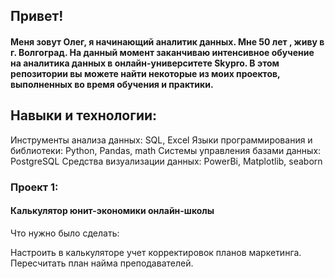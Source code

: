 ##  Привет! 
####   Меня зовут Олег, я начинающий аналитик данных. Мне 50 лет , живу в г. Волгоград. На данный момент заканчиваю интенсивное обучение на аналитика данных в онлайн-университете Skypro. В этом репозитории вы можете найти некоторые из моих проектов, выполненных во время обучения и практики.

##  Навыки и технологии:

  Инструменты анализа данных: SQL, Excel
  Языки программирования и библиотеки: Python, Pandas, math
  Системы управления базами данных: PostgreSQL
  Средства визуализации данных: PowerBi, Matplotlib, seaborn
  


###  Проект 1:

####  Калькулятор юнит-экономики онлайн-школы

Что нужно было сделать:

Настроить в калькуляторе учет корректировок планов маркетинга. 
Пересчитать план найма преподавателей.
